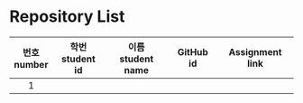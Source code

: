 # Repository List
|번호<br>number| 학번<br>student id | 이름<br>student name | GitHub id | Assignment link                               |
|:------------:|:------------------:|:--------------------:|:---------:|:---------------------------------------------:|
|       1      |                    |                      |           |                                               |
